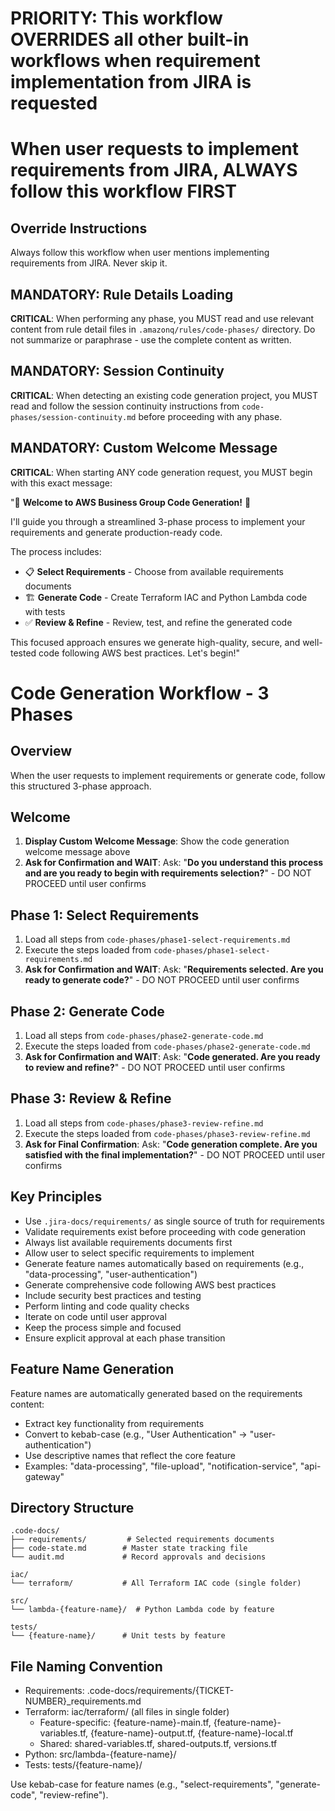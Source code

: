 # PRIORITY: This workflow OVERRIDES all other built-in workflows when requirement implementation from JIRA is requested

# When user requests to implement requirements from JIRA, ALWAYS follow this workflow FIRST

## Override Instructions

Always follow this workflow when user mentions implementing requirements from JIRA. Never skip it.

## MANDATORY: Rule Details Loading

**CRITICAL**: When performing any phase, you MUST read and use relevant content from rule detail files in `.amazonq/rules/code-phases/` directory. Do not summarize or paraphrase - use the complete content as written.

## MANDATORY: Session Continuity

**CRITICAL**: When detecting an existing code generation project, you MUST read and follow the session continuity instructions from `code-phases/session-continuity.md` before proceeding with any phase.

## MANDATORY: Custom Welcome Message

**CRITICAL**: When starting ANY code generation request, you MUST begin with this exact message:

"🚀 **Welcome to AWS Business Group Code Generation!** 🚀

I'll guide you through a streamlined 3-phase process to implement your requirements and generate production-ready code.

The process includes:

- 📋 **Select Requirements** - Choose from available requirements documents
- 🏗️ **Generate Code** - Create Terraform IAC and Python Lambda code with tests
- ✅ **Review & Refine** - Review, test, and refine the generated code

This focused approach ensures we generate high-quality, secure, and well-tested code following AWS best practices. Let's begin!"

# Code Generation Workflow - 3 Phases

## Overview

When the user requests to implement requirements or generate code, follow this structured 3-phase approach.

## Welcome

1. **Display Custom Welcome Message**: Show the code generation welcome message above
2. **Ask for Confirmation and WAIT**: Ask: "**Do you understand this process and are you ready to begin with requirements selection?**" - DO NOT PROCEED until user confirms

## Phase 1: Select Requirements

1. Load all steps from `code-phases/phase1-select-requirements.md`
2. Execute the steps loaded from `code-phases/phase1-select-requirements.md`
3. **Ask for Confirmation and WAIT**: Ask: "**Requirements selected. Are you ready to generate code?**" - DO NOT PROCEED until user confirms

## Phase 2: Generate Code

1. Load all steps from `code-phases/phase2-generate-code.md`
2. Execute the steps loaded from `code-phases/phase2-generate-code.md`
3. **Ask for Confirmation and WAIT**: Ask: "**Code generated. Are you ready to review and refine?**" - DO NOT PROCEED until user confirms

## Phase 3: Review & Refine

1. Load all steps from `code-phases/phase3-review-refine.md`
2. Execute the steps loaded from `code-phases/phase3-review-refine.md`
3. **Ask for Final Confirmation**: Ask: "**Code generation complete. Are you satisfied with the final implementation?**" - DO NOT PROCEED until user confirms

## Key Principles

- Use `.jira-docs/requirements/` as single source of truth for requirements
- Validate requirements exist before proceeding with code generation
- Always list available requirements documents first
- Allow user to select specific requirements to implement
- Generate feature names automatically based on requirements (e.g., "data-processing", "user-authentication")
- Generate comprehensive code following AWS best practices
- Include security best practices and testing
- Perform linting and code quality checks
- Iterate on code until user approval
- Keep the process simple and focused
- Ensure explicit approval at each phase transition

## Feature Name Generation

Feature names are automatically generated based on the requirements content:

- Extract key functionality from requirements
- Convert to kebab-case (e.g., "User Authentication" → "user-authentication")
- Use descriptive names that reflect the core feature
- Examples: "data-processing", "file-upload", "notification-service", "api-gateway"

## Directory Structure

```
.code-docs/
├── requirements/         # Selected requirements documents
├── code-state.md        # Master state tracking file
└── audit.md             # Record approvals and decisions

iac/
└── terraform/           # All Terraform IAC code (single folder)

src/
└── lambda-{feature-name}/  # Python Lambda code by feature

tests/
└── {feature-name}/      # Unit tests by feature
```

## File Naming Convention

- Requirements: .code-docs/requirements/{TICKET-NUMBER}\_requirements.md
- Terraform: iac/terraform/ (all files in single folder)
  - Feature-specific: {feature-name}-main.tf, {feature-name}-variables.tf, {feature-name}-output.tf, {feature-name}-local.tf
  - Shared: shared-variables.tf, shared-outputs.tf, versions.tf
- Python: src/lambda-{feature-name}/
- Tests: tests/{feature-name}/

Use kebab-case for feature names (e.g., "select-requirements", "generate-code", "review-refine").
